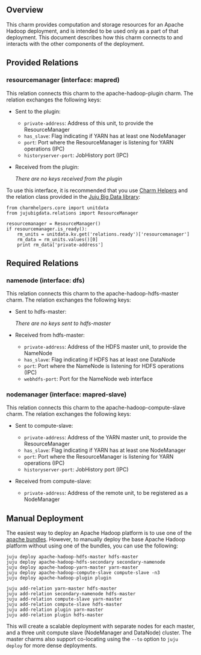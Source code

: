## Overview

This charm provides computation and storage resources for an Apache Hadoop
deployment, and is intended to be used only as a part of that deployment.
This document describes how this charm connects to and interacts with the
other components of the deployment.


## Provided Relations

### resourcemanager (interface: mapred)

This relation connects this charm to the apache-hadoop-plugin charm.
The relation exchanges the following keys:

* Sent to the plugin:

  * `private-address`: Address of this unit, to provide the ResourceManager
  * `has_slave`: Flag indicating if YARN has at least one NodeManager
  * `port`: Port where the ResourceManager is listening for YARN operations (IPC)
  * `historyserver-port`: JobHistory port (IPC)

* Received from the plugin:

  *There are no keys received from the plugin*

To use this interface, it is recommended that you use
[Charm Helpers](https://pypi.python.org/pypi/charmhelpers) and the relation
class provided in the
[Juju Big Data library](https://pypi.python.org/pypi/jujubigdata):

    from charmhelpers.core import unitdata
    from jujubigdata.relations import ResourceManager

    resourcemanager = ResourceManager()
    if resourcemanager.is_ready():
        rm_units = unitdata.kv.get('relations.ready')['resourcemanager']
        rm_data = rm_units.values()[0]
        print rm_data['private-address']


## Required Relations

### namenode (interface: dfs)

This relation connects this charm to the apache-hadoop-hdfs-master charm.
The relation exchanges the following keys:

* Sent to hdfs-master:

  *There are no keys sent to hdfs-master*

* Received from hdfs-master:

  * `private-address`: Address of the HDFS master unit, to provide the NameNode
  * `has_slave`: Flag indicating if HDFS has at least one DataNode
  * `port`: Port where the NameNode is listening for HDFS operations (IPC)
  * `webhdfs-port`: Port for the NameNode web interface


### nodemanager (interface: mapred-slave)

This relation connects this charm to the apache-hadoop-compute-slave charm.
The relation exchanges the following keys:

* Sent to compute-slave:

  * `private-address`: Address of the YARN master unit, to provide the ResourceManager
  * `has_slave`: Flag indicating if YARN has at least one NodeManager
  * `port`: Port where the ResourceManager is listening for YARN operations (IPC)
  * `historyserver-port`: JobHistory port (IPC)

* Received from compute-slave:

  * `private-address`: Address of the remote unit, to be registered as a NodeManager


## Manual Deployment

The easiest way to deploy an Apache Hadoop platform is to use one of
the [apache bundles](https://jujucharms.com/u/bigdata-charmers/#bundles).
However, to manually deploy the base Apache Hadoop platform without using one
of the bundles, you can use the following:

    juju deploy apache-hadoop-hdfs-master hdfs-master
    juju deploy apache-hadoop-hdfs-secondary secondary-namenode
    juju deploy apache-hadoop-yarn-master yarn-master
    juju deploy apache-hadoop-compute-slave compute-slave -n3
    juju deploy apache-hadoop-plugin plugin

    juju add-relation yarn-master hdfs-master
    juju add-relation secondary-namenode hdfs-master
    juju add-relation compute-slave yarn-master
    juju add-relation compute-slave hdfs-master
    juju add-relation plugin yarn-master
    juju add-relation plugin hdfs-master

This will create a scalable deployment with separate nodes for each master,
and a three unit compute slave (NodeManager and DataNode) cluster.  The master
charms also support co-locating using the `--to` option to `juju deploy` for
more dense deployments.
